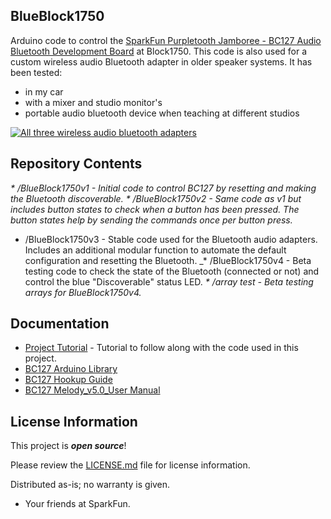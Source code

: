 BlueBlock1750
-------------------

Arduino code to control the [SparkFun Purpletooth Jamboree - BC127 Audio Bluetooth Development Board](https://www.sparkfun.com/products/11924) at Block1750. This code is also used for a custom wireless audio Bluetooth adapter in older speaker systems. It has been tested:

 * in my car
 * with a mixer and studio monitor's
 * portable audio bluetooth device when teaching at different studios
 
[![All three wireless audio bluetooth adapters](https://cdn.sparkfun.com/r/600-600/assets/learn_tutorials/4/6/1/Wireless_Bluetooth_Speaker_Project-15.jpg)](https://cdn.sparkfun.com/assets/learn_tutorials/4/6/1/Wireless_Bluetooth_Speaker_Project-15.jpg)

Repository Contents
-------------------
_* /BlueBlock1750v1 - Initial code to control BC127 by resetting and making the Bluetooth discoverable._
_* /BlueBlock1750v2 - Same code as v1 but includes button states to check when a button has been pressed. The button states help by sending the commands once per button press._
* /BlueBlock1750v3 - Stable code used for the Bluetooth audio adapters. Includes an additional modular function to automate the default configuration and resetting the Bluetooth.
_* /BlueBlock1750v4 - Beta testing code to check the state of the Bluetooth (connected or not) and control the blue "Discoverable" status LED.
_* /array test - Beta testing arrays for BlueBlock1750v4._

Documentation
-------------------
* [Project Tutorial](https://learn.sparkfun.com/tutorials/wireless-audio-bluetooth-adapter-w-bc127) - Tutorial to follow along with the code used in this project.
* [BC127 Arduino Library](https://github.com/sparkfun/SparkFun_BC127_Bluetooth_Module_Arduino_Library)
* [BC127 Hookup Guide](https://learn.sparkfun.com/tutorials/understanding-the-bc127-bluetooth-module)
* [BC127 Melody_v5.0_User Manual](https://cdn.sparkfun.com/datasheets/Wireless/Bluetooth/Melody_5.0_Manual-RevD-RC10-Release.pdf)

License Information
-------------------

This project is _**open source**_! 

Please review the [LICENSE.md](https://github.com/bboyho/BlueBlock1750/blob/master/LICENSE.md) file for license information. 

Distributed as-is; no warranty is given.

- Your friends at SparkFun.

